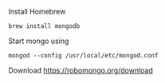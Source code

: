 Install Homebrew

`brew install mongodb`

Start mongo using

`mongod --config /usr/local/etc/mongod.conf`

Download https://robomongo.org/download